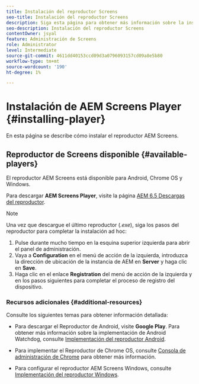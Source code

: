 ```yaml
---
title: Instalación del reproductor Screens
seo-title: Instalación del reproductor Screens
description: Siga esta página para obtener más información sobre la instalación del reproductor AEM Screens disponible.
seo-description: Instalación del reproductor Screens
contentOwner: jsyal
feature: Administración de Screens
role: Administrator
level: Intermediate
source-git-commit: 4611dd40153ccd09d3a0796093157cd09a8e5b80
workflow-type: tm+mt
source-wordcount: '190'
ht-degree: 1%

---
```



# Instalación de AEM Screens Player {#installing-player}

En esta página se describe cómo instalar el reproductor AEM Screens.

## Reproductor de Screens disponible {#available-players}

El reproductor AEM Screens está disponible para Android, Chrome OS y Windows.

Para descargar **AEM Screens Player**, visite la página [AEM 6.5 Descargas del reproductor](https://download.macromedia.com/screens/).

>[!NOTE]
>
>Una vez que descargue el último reproductor (*.exe*), siga los pasos del reproductor para completar la instalación ad hoc:
>
>1. Pulse durante mucho tiempo en la esquina superior izquierda para abrir el panel de administración.
>1. Vaya a **Configuration** en el menú de acción de la izquierda, introduzca la dirección de ubicación de la instancia de AEM en **Server** y haga clic en **Save**.
>1. Haga clic en el enlace **Registration** del menú de acción de la izquierda y en los pasos siguientes para completar el proceso de registro del dispositivo.


### Recursos adicionales {#additional-resources}

Consulte los siguientes temas para obtener información detallada:

* Para descargar el Reproductor de Android, visite **Google Play**. Para obtener más información sobre la implementación de Android Watchdog, consulte [Implementación del reproductor Android](implementing-android-player.md).

* Para implementar el Reproductor de Chrome OS, consulte [Consola de administración de Chrome](implementing-chrome-os-player.md) para obtener más información.

* Para configurar el reproductor AEM Screens Windows, consulte [Implementación del reproductor Windows](implementing-windows-player.md).